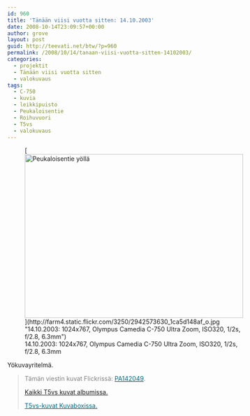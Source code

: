 ```yaml
---
id: 960
title: 'Tänään viisi vuotta sitten: 14.10.2003'
date: 2008-10-14T23:09:57+00:00
author: grove
layout: post
guid: http://teevati.net/btw/?p=960
permalink: /2008/10/14/tanaan-viisi-vuotta-sitten-14102003/
categories:
  - projektit
  - Tänään viisi vuotta sitten
  - valokuvaus
tags:
  - C-750
  - kuvia
  - leikkipuisto
  - Peukaloisentie
  - Roihuvuori
  - T5vs
  - valokuvaus
---
```

<figure style="width: 500px" class="wp-caption aligncenter">[<img title="Peukaloisentie yöllä" src="http://farm4.static.flickr.com/3250/2942573630_7860de80d0.jpg" alt="Peukaloisentie yöllä" width="500" height="375" />](http://farm4.static.flickr.com/3250/2942573630_1ca5d148af_o.jpg "14.10.2003: 1024x767, Olympus Camedia C-750 Ultra Zoom, ISO320, 1/2s, f/2.8, 6.3mm")<figcaption class="wp-caption-text">14.10.2003: 1024x767, Olympus Camedia C-750 Ultra Zoom, ISO320, 1/2s, f/2.8, 6.3mm</figcaption></figure> 

Yökuvayritelmä.

> <span style="color: #808080;">Tämän viestin kuvat Flickrissä: <a title="PA142049 on Flickr" href="http://flickr.com/photos/teevati/2942573630"><span style="color: #006a80;">PA142049</span></a>.</span>
> 
> [Kaikki T5vs kuvat albumissa.](/btw/flickr/album/72157607994204386/t5vs-all.html "BTW · T5vs-all")
> 
> [<span style="color: #006a80;">T5vs-kuvat Kuvaboxissa.</span>](http://www.kuvaboxi.fi/julkinen/29poj+taavetti-btw-t5vs.html "Kuvaboxi - BTW: T5vs (Taavetti)")